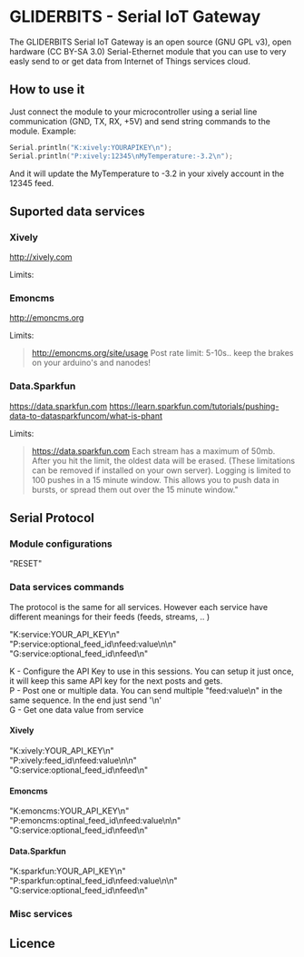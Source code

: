 GLIDERBITS - Serial IoT Gateway
===============================
The GLIDERBITS Serial IoT Gateway is an open source (GNU GPL v3), open hardware (CC BY-SA 3.0) Serial-Ethernet module that you can use to very easly send to or get data from Internet of Things services cloud.

## How to use it

Just connect the module to your microcontroller using a serial line communication (GND, TX, RX, +5V) and send string commands to the module. Example:
```C
Serial.println("K:xively:YOURAPIKEY\n");
Serial.println("P:xively:12345\nMyTemperature:-3.2\n");
```
And it will update the MyTemperature to -3.2 in your xively account in the 12345 feed.

## Suported data services

### Xively
http://xively.com

Limits:

### Emoncms
http://emoncms.org

Limits:
> http://emoncms.org/site/usage
> Post rate limit:
> 5-10s.. keep the brakes on your arduino's and nanodes!

### Data.Sparkfun
https://data.sparkfun.com
https://learn.sparkfun.com/tutorials/pushing-data-to-datasparkfuncom/what-is-phant

Limits:
> https://data.sparkfun.com
> Each stream has a maximum of 50mb. After you hit the limit, the oldest data will be erased. (These limitations can be removed if installed on your own server). Logging is limited to 100 pushes in a 15 minute window. This allows you to push data in bursts, or spread them out over the 15 minute window."


## Serial Protocol

### Module configurations

"RESET"

### Data services commands
The protocol is the same for all services. However each service have different meanings for their feeds (feeds, streams, .. )

"K:service:YOUR_API_KEY\n"<br>
"P:service:optional_feed_id\nfeed:value\n\n"<br>
"G:service:optional_feed_id\nfeed\n"<br>

K - Configure the API Key to use in this sessions. You can setup it just once, it will keep this same API key for the next posts and gets.<br>
P - Post one or multiple data. You can send multiple "feed:value\n" in the same sequence. In the end just send '\n'<br>
G - Get one data value from service<br>

#### Xively
"K:xively:YOUR_API_KEY\n"<br>
"P:xively:feed_id\nfeed:value\n\n"<br>
"G:service:optional_feed_id\nfeed\n"<br>

#### Emoncms
"K:emoncms:YOUR_API_KEY\n"<br>
"P:emoncms:optinal_feed_id\nfeed:value\n\n"<br>
"G:service:optional_feed_id\nfeed\n"<br>

#### Data.Sparkfun
"K:sparkfun:YOUR_API_KEY\n"<br>
"P:sparkfun:optinal_feed_id\nfeed:value\n\n"<br>
"G:service:optional_feed_id\nfeed\n"<br>

### Misc services

## Licence
